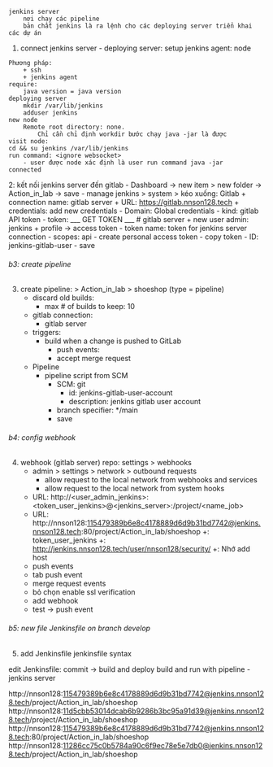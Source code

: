 ```
jenkins server
    nơi chạy các pipeline
    bản chất jenkins là ra lệnh cho các deploying server triển khai các dự án 
```

1. connect jenkins server - deploying server: setup jenkins agent: node
```
Phương pháp: 
    + ssh
    + jenkins agent
require: 
    java version = java version 
deploying server
    mkdir /var/lib/jenkins
    adduser jenkins
new node 
    Remote root directory: none. 
        Chỉ cần chỉ định workdir bước chạy java -jar là được
visit node: 
cd && su jenkins /var/lib/jenkins
run command: <ignore websocket>
    - user được node xác định là user run command java -jar
connected
```

2: kết nối jenkins server đến gitlab
    - Dashboard -> new item > new folder -> Action_in_lab -> save
    - manage jenkins > system > kéo xuống: Gitlab
        + connection name: gitlab server
        + URL: https://gitlab.nnson128.tech
        + credentials: add new credentials
            - Domain: Global credentials
            - kind: gitlab API token
            - token: ___ GET TOKEN ___
                # gitlab server
                + new user admin: jenkins
                + profile -> access token
                    - token name: token for jenkins server connection 
                    - scopes: api
                    - create personal access token
                    - copy token
            - ID: jenkins-gitlab-user
            - save
###### b3: create pipeline
3. create pipeline: > Action_in_lab > shoeshop (type = pipeline)
    + discard old builds: 
        - max # of builds to keep: 10
    + gitlab connection: 
        - gitlab server
    + triggers: 
        - build when a change is pushed to GitLab
            + push events: 
            + accept merge request 
    + Pipeline
        + pipeline script from SCM
            - SCM: git
                - id: jenkins-gitlab-user-account
                - description: jenkins gitlab user account
            - branch specifier: */main
            - save
###### b4: config webhook
4. webhook (gitlab server)
repo: settings > webhooks
    - admin > settings > network > outbound requests
        + allow request to the local network from webhooks and services
        + allow request to the local network from system hooks
    - URL: http://<user_admin_jenkins>:<token_user_jenkins>@<jenkins_server>:<port>/project/<name_job>
    - URL: http://nnson128:115479389b6e8c4178889d6d9b31bd7742@jenkins.nnson128.tech:80/project/Action_in_lab/shoeshop
        +: token_user_jenkins
        +: http://jenkins.nnson128.tech/user/nnson128/security/
        +: Nhớ add host 
    - push events
    - tab push event 
    - merge request events
    - bỏ chọn enable ssl verification
    - add webhook
    - test -> push event 

###### b5: new file Jenkinsfile on branch develop
5. add Jenkinsfile
jenkinsfile syntax

edit Jenkinsfile:
    commit -> build and deploy
build and run with pipeline - jenkins server

http://nnson128:115479389b6e8c4178889d6d9b31bd7742@jenkins.nnson128.tech/project/Action_in_lab/shoeshop
http://nnson128:11d5cbb53014dcab6b9286b3bc95a91d39@jenkins.nnson128.tech/project/Action_in_lab/shoeshop
http://nnson128:115479389b6e8c4178889d6d9b31bd7742@jenkins.nnson128.tech:80/project/Action_in_lab/shoeshop
http://nnson128:11286cc75c0b5784a90c6f9ec78e5e7db0@jenkins.nnson128.tech/project/Action_in_lab/shoeshop
